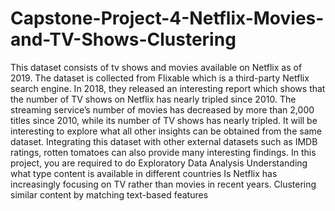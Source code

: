 # Capstone-Project-4-Netflix-Movies-and-TV-Shows-Clustering
This dataset consists of tv shows and movies available on Netflix as of 2019. The dataset is collected from Flixable which is a third-party Netflix search engine.  In 2018, they released an interesting report which shows that the number of TV shows on Netflix has nearly tripled since 2010. The streaming service’s number of movies has decreased by more than 2,000 titles since 2010, while its number of TV shows has nearly tripled. It will be interesting to explore what all other insights can be obtained from the same dataset.  Integrating this dataset with other external datasets such as IMDB ratings, rotten tomatoes can also provide many interesting findings.  In this project, you are required to do Exploratory Data Analysis  Understanding what type content is available in different countries  Is Netflix has increasingly focusing on TV rather than movies in recent years.  Clustering similar content by matching text-based features

